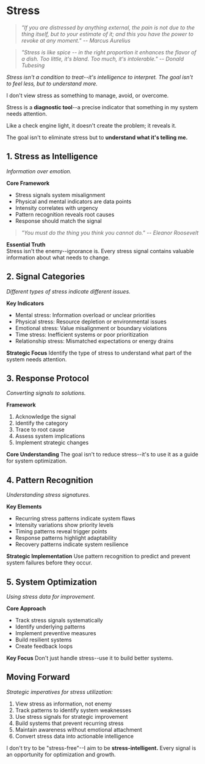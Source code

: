# Stress

> *"If you are distressed by anything external, the pain is not due to the thing itself, but to your estimate of it; and this you have the power to revoke at any moment." -- Marcus Aurelius*

> *"Stress is like spice -- in the right proportion it enhances the flavor of a dish. Too little, it's bland. Too much, it's intolerable." -- Donald Tubesing*

*Stress isn't a condition to treat--it's intelligence to interpret. The goal isn't to feel less, but to understand more.*

I don't view stress as something to manage, avoid, or overcome.

Stress is a **diagnostic tool**--a precise indicator that something in my system needs attention.

Like a check engine light, it doesn't create the problem; it reveals it.

The goal isn't to eliminate stress but to **understand what it's telling me.**

## 1. Stress as Intelligence

*Information over emotion.*

**Core Framework**
- Stress signals system misalignment
- Physical and mental indicators are data points
- Intensity correlates with urgency
- Pattern recognition reveals root causes
- Response should match the signal

> *"You must do the thing you think you cannot do." -- Eleanor Roosevelt*

**Essential Truth**  
Stress isn't the enemy--ignorance is. Every stress signal contains valuable information about what needs to change.

## 2. Signal Categories

*Different types of stress indicate different issues.*

**Key Indicators**
- Mental stress: Information overload or unclear priorities
- Physical stress: Resource depletion or environmental issues
- Emotional stress: Value misalignment or boundary violations
- Time stress: Inefficient systems or poor prioritization
- Relationship stress: Mismatched expectations or energy drains

**Strategic Focus**
Identify the type of stress to understand what part of the system needs attention.

## 3. Response Protocol

*Converting signals to solutions.*

**Framework**
1. Acknowledge the signal
2. Identify the category
3. Trace to root cause
4. Assess system implications
5. Implement strategic changes

**Core Understanding**
The goal isn't to reduce stress--it's to use it as a guide for system optimization.

## 4. Pattern Recognition

*Understanding stress signatures.*

**Key Elements**
- Recurring stress patterns indicate system flaws
- Intensity variations show priority levels
- Timing patterns reveal trigger points
- Response patterns highlight adaptability
- Recovery patterns indicate system resilience

**Strategic Implementation**
Use pattern recognition to predict and prevent system failures before they occur.

## 5. System Optimization

*Using stress data for improvement.*

**Core Approach**
- Track stress signals systematically
- Identify underlying patterns
- Implement preventive measures
- Build resilient systems
- Create feedback loops

**Key Focus**
Don't just handle stress--use it to build better systems.

## Moving Forward

*Strategic imperatives for stress utilization:*

1. View stress as information, not enemy
2. Track patterns to identify system weaknesses
3. Use stress signals for strategic improvement
4. Build systems that prevent recurring stress
5. Maintain awareness without emotional attachment
6. Convert stress data into actionable intelligence

I don't try to be "stress-free"--I aim to be **stress-intelligent.** Every signal is an opportunity for optimization and growth.